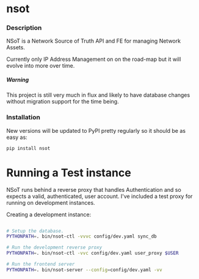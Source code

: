 # nsot

### Description

NSoT is a Network Source of Truth API and FE for managing Network Assets.

Currently only IP Address Management on on the road-map but it will evolve
into more over time.

##### Warning

This project is still very much in flux and likely to have database changes without
migration support for the time being.

### Installation

New versions will be updated to PyPI pretty regularly so it should be as easy
as:

```bash
pip install nsot
```

Running a Test instance
==========================

NSoT runs behind a reverse proxy that handles Authentication and so expects
a valid, authenticated, user account. I've included a test proxy for running
on development instances.

Creating a development instance:

```bash

# Setup the database.
PYTHONPATH=. bin/nsot-ctl -vvvc config/dev.yaml sync_db

# Run the development reverse proxy
PYTHONPATH=. bin/nsot-ctl -vvc config/dev.yaml user_proxy $USER

# Run the frontend server
PYTHONPATH=. bin/nsot-server --config=config/dev.yaml -vv

```
